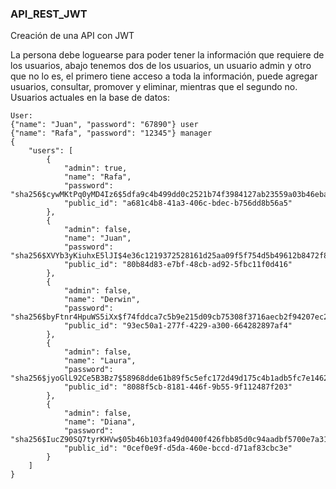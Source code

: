 ### API_REST_JWT
Creación de una API con JWT

La persona debe loguearse para poder tener la información que requiere de los usuarios, abajo tenemos dos de los usuarios, un usuario admin y otro que no lo es, el primero tiene acceso a toda la información, puede agregar usuarios, consultar, promover y eliminar, mientras que el segundo no.
Usuarios actuales en la base de datos:

    User:
    {"name": "Juan", "password": "67890"} user
    {"name": "Rafa", "password": "12345"} manager
    {
        "users": [
            {
                "admin": true,
                "name": "Rafa",
                "password": "sha256$cywMKtPq0yMD4Iz6$5dfa9c4b499dd0c2521b74f3984127ab23559a03b46eba61d1644ec3d95803dd",
                "public_id": "a681c4b8-41a3-406c-bdec-b756dd8b56a5"
            },
            {
                "admin": false,
                "name": "Juan",
                "password": "sha256$XVYb3yKiuhxE5lJI$4e36c1219372528161d25aa09f5f754d5b49612b8472f8971328093b399e2e8b",
                "public_id": "80b84d83-e7bf-48cb-ad92-5fbc11f0d416"
            },
            {
                "admin": false,
                "name": "Derwin",
                "password": "sha256$byFtnr4HpuWS5iXx$f74fddca7c5b9e215d09cb75308f3716aecb2f94207ec2bdfe51c026e7522b5b",
                "public_id": "93ec50a1-277f-4229-a300-664282897af4"
            },
            {
                "admin": false,
                "name": "Laura",
                "password": "sha256$jyoGlL92Ce5B3Bz7$58968dde61b89f5c5efc172d49d175c4b1adb5fc7e14627202873f0244fdf008",
                "public_id": "8088f5cb-8181-446f-9b55-9f112487f203"
            },
            {
                "admin": false,
                "name": "Diana",
                "password": "sha256$IucZ90SQ7tyrKHVw$05b46b103fa49d0400f426fbb85d0c94aadbf5700e7a31bb38027f3716b6c172",
                "public_id": "0cef0e9f-d5da-460e-bccd-d71af83cbc3e"
            }
        ]
    }
